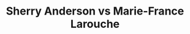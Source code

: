 ---
title: Sherry Anderson vs Marie-France Larouche
player1:
  name: Anderson, Sherry
  percent: 82
  wins: 1
  losses: 0
player2:
  name: Larouche, Marie-France
  percent: 74
  wins: 0
  losses: 1
games:
- player1:
    team: SK
    position: Fourth
    percent: 82
    win: 1
    loss: 0
  player2:
    team: QC
    position: Fourth
    percent: 74
    win: 0
    loss: 1
  event: Hearts
  year: 2004
  draw: Round Robin(11)
  score: SK 7 - QC 5
- player1:
    team: AND
    position: Fourth
    percent: 74
    win: 1
    loss: 0
  player2:
    team: LAR
    position: Fourth
    percent: 61
    win: 0
    loss: 1
  event: Trials (Women)
  year: 2001
  draw: Round Robin(6)
  score: AND 6 - LAR 4
- player1:
    team: AND
    position: Fourth
    percent: 79
    win: 1
    loss: 0
  player2:
    team: LAR
    position: Fourth
    percent: 74
    win: 0
    loss: 1
  event: Trials (Women)
  year: 2005
  draw: Round Robin(9)
  score: AND 6 - LAR 4
---